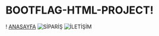 # BOOTFLAG-HTML-PROJECT!
! [ANASAYFA](https://github.com/yusufcanyanikci/BOOTFLAG-HTML-PROJECT/assets/121056717/df589e15-c8fd-4de9-8001-a1dbfafdbc27)
![SİPARİŞ](https://github.com/yusufcanyanikci/BOOTFLAG-HTML-PROJECT/assets/121056717/310f7d78-80d1-4577-89c3-4448683293ee)
![İLETİŞİM](https://github.com/yusufcanyanikci/BOOTFLAG-HTML-PROJECT/assets/121056717/ef3e88be-a98e-4732-a633-ac904029a4c2)
